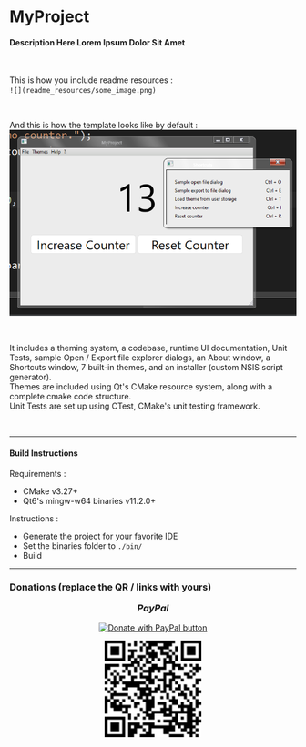 # MyProject
#### Description Here Lorem Ipsum Dolor Sit Amet

<br>

This is how you include readme resources : \
`![](readme_resources/some_image.png)`

<br>

And this is how the template looks like by default :
![](readme_resources/screenshot.png)

<br>

It includes a theming system, a codebase, runtime UI documentation, Unit Tests,
sample Open / Export file explorer dialogs, an About window, a Shortcuts window,
7 built-in themes, and an installer (custom NSIS script generator). \
Themes are included using Qt's CMake resource system,
along with a complete cmake code structure. \
Unit Tests are set up using CTest, CMake's unit testing framework.

<br>

---

#### Build Instructions
Requirements :
- CMake v3.27+
- Qt6's mingw-w64 binaries v11.2.0+

Instructions :
- Generate the project for your favorite IDE
- Set the binaries folder to ``./bin/``
- Build

---

### Donations (replace the QR / links with yours)

<i>
    <h3 align="center" style="margin-top: 0px; padding-top: 0px">
        PayPal
    </h3>
</i>
<p align="center">
    <a href="https://www.paypal.com/cgi-bin/webscr?cmd=_s-xclick&hosted_button_id=E4MPSYVCAYYSS">
        <image 
            src="https://www.paypalobjects.com/en_US/FR/i/btn/btn_donateCC_LG.gif" 
            border="0"
            name="submit"
            title="PayPal - The safer, easier way to pay online!" 
            alt="Donate with PayPal button" 
        />
    </a>
</p>
<p align="center">
    <img src="readme_resources/donation_paypal_qr.png" style="align-content: center; width: 170px">
</p>